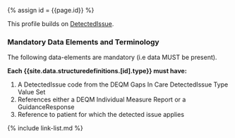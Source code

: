 

{% assign id = {{page.id}} %}


This profile builds on [DetectedIssue](https://www.hl7.org/fhir/detectedissue.html).

### Mandatory Data Elements and Terminology

The following data-elements are mandatory (i.e data MUST be present).

**Each {{site.data.structuredefinitions.[id].type}} must have:**

1. A DetectedIssue code from the DEQM Gaps In Care DetectedIssue Type Value Set
1. References either a DEQM Individual Measure Report or a GuidanceResponse
1. Reference to patient for which the detected issue applies


<!--
Each {{site.data.structuredefinitions.[id].type}} *should* have ([Must Support](guidance.html#must-support)):

1. References to
-->

<!-- ### Examples-->


{% include link-list.md %}
